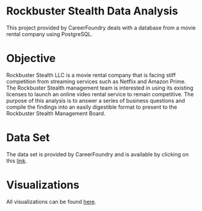 # Rockbuster Stealth Data Analysis
This project provided by CareerFoundry deals with a database from a movie rental company using PostgreSQL.
# Objective
Rockbuster Stealth LLC is a movie rental company that is facing stiff competition from streaming services such as Netflix and Amazon Prime.
The Rockbuster Stealth management team is interested in using its existing licenses to launch an online video rental service to remain competitive.
The purpose of this analysis is to answer a series of business questions and compile the findings into an easily digestible format to present to the Rockbuster Stealth Management Board.
# Data Set
The data set is provided by CareerFoundry and is available by clicking on this [link](http://www.postgresqltutorial.com/wp-content/uploads/2019/05/dvdrental.zip).
# Visualizations
All visualizations can be found [here](https://public.tableau.com/app/profile/alex.paredes).
